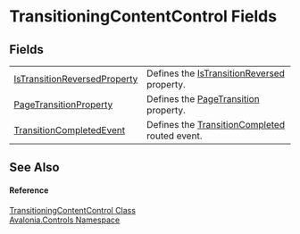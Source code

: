 # TransitioningContentControl Fields




## Fields
<table>
<tr>
<td><a href="F_Avalonia_Controls_TransitioningContentControl_IsTransitionReversedProperty">IsTransitionReversedProperty</a></td>
<td>Defines the <a href="P_Avalonia_Controls_TransitioningContentControl_IsTransitionReversed">IsTransitionReversed</a> property.</td>
</tr>
<tr>
<td><a href="F_Avalonia_Controls_TransitioningContentControl_PageTransitionProperty">PageTransitionProperty</a></td>
<td>Defines the <a href="P_Avalonia_Controls_TransitioningContentControl_PageTransition">PageTransition</a> property.</td>
</tr>
<tr>
<td><a href="F_Avalonia_Controls_TransitioningContentControl_TransitionCompletedEvent">TransitionCompletedEvent</a></td>
<td>Defines the <a href="E_Avalonia_Controls_TransitioningContentControl_TransitionCompleted">TransitionCompleted</a> routed event.</td>
</tr>
</table>

## See Also


#### Reference
<a href="T_Avalonia_Controls_TransitioningContentControl">TransitioningContentControl Class</a>  
<a href="N_Avalonia_Controls">Avalonia.Controls Namespace</a>  

